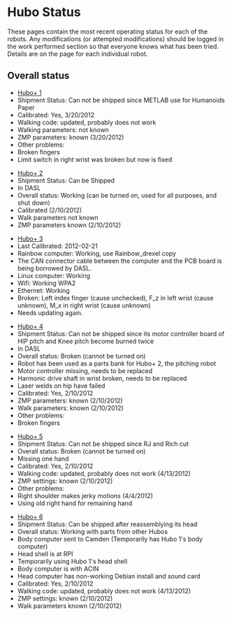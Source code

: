 # Hubo Status
These pages contain the most recent operating status for each of the
robots. Any modifications (or attempted modifications) should be logged
in the work performed section so that everyone knows what has been
tried. Details are on the page for each individual robot.

## Overall status

- [Hubo+ 1](Hubo+_1 "wikilink")
- Shipment Status: Can not be shipped since METLAB use for
Humanoids Paper
- Calibrated: Yes, 3/20/2012
- Walking code: updated, probably does not work
- Walking parameters: not known
- ZMP parameters: known (3/20/2012)
- Other problems:
- Broken fingers
- Limit switch in right wrist was broken but now is fixed

<!-- end list -->

- [Hubo+ 2](Hubo+_2 "wikilink")
- Shipment Status: Can be Shipped
- In DASL
- Overall status: Working (can be turned on, used for all
purposes, and shut down)
- Calibrated (2/10/2012)
- Walk parameters not known
- ZMP parameters known (2/10/2012)

<!-- end list -->

- [Hubo+ 3](Hubo+_3 "wikilink")
- Last Calibrated: 2012-02-21
- Rainbow computer: Working, use Rainbow\_drexel copy
- The CAN connector cable between the computer and the PCB
board is being borrowed by DASL.
- Linux computer: Working
- Wifi: Working WPA2
- Ethernet: Working
- Broken: Left index finger (cause unchecked), F\_z in left wrist
(cause unknown), M\_x in right wrist (cause unknown)
- Needs updating again.

<!-- end list -->

- [Hubo+ 4](Hubo+_4 "wikilink")
- Shipment Status: Can not be shipped since its motor controller
board of HIP pitch and Knee pitch become burned twice
- In DASL
- Overall status: Broken (cannot be turned on)
- Robot has been used as a parts bank for Hubo+ 2, the
pitching robot
- Motor controller missing, needs to be replaced
- Harmonic drive shaft in wrist broken, needs to be
replaced
- Laser welds on hip have failed
- Calibrated: Yes, 2/10/2012
- ZMP parameters: known (2/10/2012)
- Walk parameters: known (2/10/2012)
- Other problems:
- Broken fingers

<!-- end list -->

- [Hubo+ 5](Hubo+_5 "wikilink")
- Shipment Status: Can not be shipped since RJ and Rich cut
- Overall status: Broken (cannot be turned on)
- Missing one hand
- Calibrated: Yes, 2/10/2012
- Walking code: updated, probably does not work (4/13/2012)
- ZMP settings: known (2/10/2012)
- Other problems:
- Right shoulder makes jerky motions (4/4/2012)
- Using old right hand for remaining hand

<!-- end list -->

- [Hubo+ 6](Hubo+_6 "wikilink")
- Shipment Status: Can be shipped after reassemblying its head
- Overall status: Working with parts from other Hubos
- Body computer sent to Camden (Temporarily has Hubo 1's body
computer)
- Head shell is at RPI
- Temporarily using Hubo 1's head shell
- Body computer is with ACIN
- Head computer has non-working Debian install and sound card
- Calibrated: Yes, 2/10/2012
- Walking code: updated, probably does not work (4/13/2012)
- ZMP settings: known (2/10/2012)
- Walk parameters known (2/10/2012)
